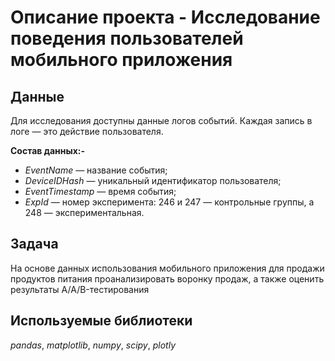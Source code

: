 # Описание проекта - Исследование поведения пользователей мобильного приложения

## Данные

Для исследования доступны данные логов событий. Каждая запись в логе — это действие пользователя.

**Состав данных:-**
- *EventName* — название события;
- *DeviceIDHash* — уникальный идентификатор пользователя;
- *EventTimestamp* — время события;
- *ExpId* — номер эксперимента: 246 и 247 — контрольные группы, а 248 — экспериментальная.

## Задача

На основе данных использования мобильного приложения для продажи продуктов питания проанализировать воронку продаж, а также оценить результаты A/A/B-тестирования 

## Используемые библиотеки
*pandas*, *matplotlib*, *numpy*, *scipy*, *plotly*
